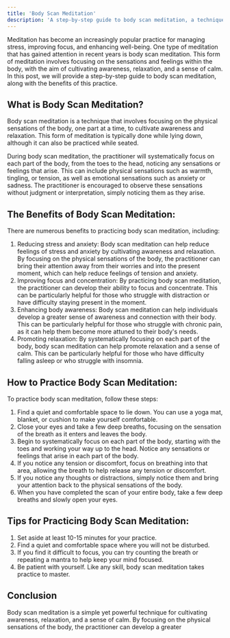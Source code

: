 ```yaml
---
title: 'Body Scan Meditation'
description: 'A step-by-step guide to body scan meditation, a technique for relaxation and stress reduction.'
---
```




Meditation has become an increasingly popular practice for managing stress, improving focus, and enhancing well-being. One type of meditation that has gained attention in recent years is body scan meditation. This form of meditation involves focusing on the sensations and feelings within the body, with the aim of cultivating awareness, relaxation, and a sense of calm. In this post, we will provide a step-by-step guide to body scan meditation, along with the benefits of this practice.

## What is Body Scan Meditation?

Body scan meditation is a technique that involves focusing on the physical sensations of the body, one part at a time, to cultivate awareness and relaxation. This form of meditation is typically done while lying down, although it can also be practiced while seated.

During body scan meditation, the practitioner will systematically focus on each part of the body, from the toes to the head, noticing any sensations or feelings that arise. This can include physical sensations such as warmth, tingling, or tension, as well as emotional sensations such as anxiety or sadness. The practitioner is encouraged to observe these sensations without judgment or interpretation, simply noticing them as they arise.

## The Benefits of Body Scan Meditation:

There are numerous benefits to practicing body scan meditation, including:

1.  Reducing stress and anxiety: Body scan meditation can help reduce feelings of stress and anxiety by cultivating awareness and relaxation. By focusing on the physical sensations of the body, the practitioner can bring their attention away from their worries and into the present moment, which can help reduce feelings of tension and anxiety.
2.  Improving focus and concentration: By practicing body scan meditation, the practitioner can develop their ability to focus and concentrate. This can be particularly helpful for those who struggle with distraction or have difficulty staying present in the moment.
3.  Enhancing body awareness: Body scan meditation can help individuals develop a greater sense of awareness and connection with their body. This can be particularly helpful for those who struggle with chronic pain, as it can help them become more attuned to their body's needs.
4.  Promoting relaxation: By systematically focusing on each part of the body, body scan meditation can help promote relaxation and a sense of calm. This can be particularly helpful for those who have difficulty falling asleep or who struggle with insomnia.
    

## How to Practice Body Scan Meditation:

To practice body scan meditation, follow these steps:

1.  Find a quiet and comfortable space to lie down. You can use a yoga mat, blanket, or cushion to make yourself comfortable.
2.  Close your eyes and take a few deep breaths, focusing on the sensation of the breath as it enters and leaves the body.
3.  Begin to systematically focus on each part of the body, starting with the toes and working your way up to the head. Notice any sensations or feelings that arise in each part of the body.
4.  If you notice any tension or discomfort, focus on breathing into that area, allowing the breath to help release any tension or discomfort.
5.  If you notice any thoughts or distractions, simply notice them and bring your attention back to the physical sensations of the body.
6.  When you have completed the scan of your entire body, take a few deep breaths and slowly open your eyes.

## Tips for Practicing Body Scan Meditation:

1.  Set aside at least 10-15 minutes for your practice.
2.  Find a quiet and comfortable space where you will not be disturbed.
3.  If you find it difficult to focus, you can try counting the breath or repeating a mantra to help keep your mind focused.
4.  Be patient with yourself. Like any skill, body scan meditation takes practice to master.

## Conclusion
Body scan meditation is a simple yet powerful technique for cultivating awareness, relaxation, and a sense of calm. By focusing on the physical sensations of the body, the practitioner can develop a greater
